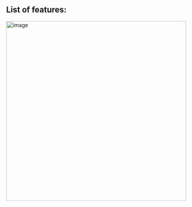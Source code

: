 ## List of features:
<img width="481" alt="image" src="https://github.com/felicianoferdinand/UTS-PBO/assets/151414209/91d25a80-39cc-47e2-80db-763b2d155ec4">
